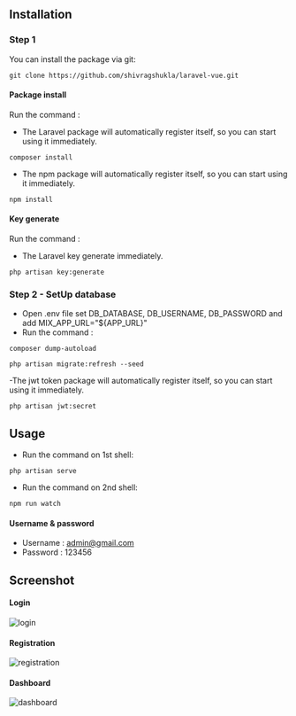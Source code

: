 
## Installation

### Step 1
You can install the package via git:

```shell
git clone https://github.com/shivragshukla/laravel-vue.git
```

#### Package install

Run the command : 

- The Laravel package will automatically register itself, so you can start using it immediately.

```shell
composer install
```

- The npm package will automatically register itself, so you can start using it immediately.

```shell
npm install
```

#### Key generate

Run the command : 

- The Laravel key generate immediately.

```shell
php artisan key:generate
```

### Step 2 - SetUp database

- Open .env file set DB_DATABASE, DB_USERNAME, DB_PASSWORD and add MIX_APP_URL="${APP_URL}"
- Run the command : 

```shell
composer dump-autoload
```

```shell
php artisan migrate:refresh --seed
```

-The jwt token package will automatically register itself, so you can start using it immediately.

```shell
php artisan jwt:secret
```

## Usage

- Run the command on 1st shell: 

```shell
php artisan serve
```

- Run the command on 2nd shell: 

```shell
npm run watch
```

#### Username & password

- Username : admin@gmail.com
- Password : 123456


## Screenshot

#### Login
![login](https://user-images.githubusercontent.com/30346330/94990107-3c9c2a00-0597-11eb-9c6d-5aae7bad2ba4.png)

#### Registration
![registration](https://user-images.githubusercontent.com/30346330/94990113-4a51af80-0597-11eb-9823-9bbf30b9087d.png)

#### Dashboard
![dashboard](https://user-images.githubusercontent.com/30346330/94990115-4cb40980-0597-11eb-8363-9a54353c3adc.png)
